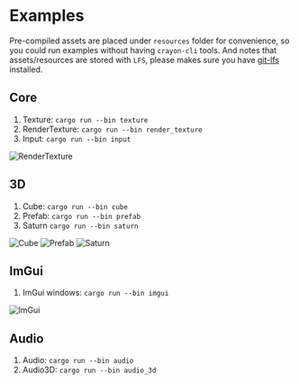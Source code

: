 # Examples

Pre-compiled assets are placed under `resources` folder for convenience, so you could run examples without having `crayon-cli` tools. And notes that assets/resources are stored with `LFS`, please makes sure you have [git-lfs](https://git-lfs.github.com/) installed.

## Core

1. Texture: ```cargo run --bin texture```
2. RenderTexture: ```cargo run --bin render_texture```
3. Input: ```cargo run --bin input```

![RenderTexture](./screenshots/render_texture.png)

## 3D

1. Cube: ```cargo run --bin cube```
2. Prefab: ```cargo run --bin prefab```
3. Saturn ```cargo run --bin saturn```

![Cube](./screenshots/cube.png)
![Prefab](./screenshots/prefab.png)
![Saturn](./screenshots/saturn.png)

## ImGui

1. ImGui windows: ```cargo run --bin imgui```

![ImGui](./screenshots/imgui.png)

## Audio

1. Audio: ```cargo run --bin audio```
2. Audio3D: ```cargo run --bin audio_3d```